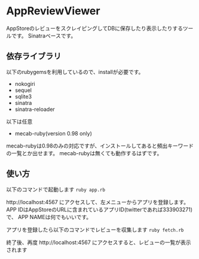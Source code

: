 AppReviewViewer
=============

AppStoreのレビューをスクレイピングしてDBに保存したり表示したりするツールです。
Sinatraベースです。

依存ライブラリ
-------
以下のrubygemsを利用しているので、installが必要です。
* nokogiri
* sequel
* sqlite3
* sinatra
* sinatra-reloader

以下は任意
* mecab-ruby(version 0.98 only)

mecab-rubyは0.98のみの対応ですが、インストールしてあると頻出キーワードの一覧とか出せます。
mecab-rubyは無くても動作するはずです。

使い方
-------
以下のコマンドで起動します
`ruby app.rb`

http://localhost:4567 にアクセスして、左メニューからアプリを登録します。
APP IDはAppStoreのURLに含まれているアプリID(twitterであれば333903271)で、
APP NAMEは何でもいいです。

アプリを登録したら以下のコマンドでレビューを収集します
`ruby fetch.rb`

終了後、再度
http://localhost:4567
にアクセスすると、レビューの一覧が表示されます
